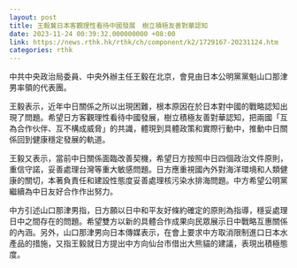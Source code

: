 ```yaml
---
layout: post
title: 王毅冀日本客觀理性看待中國發展　樹立積極友善對華認知
date: 2023-11-24 00:39:32.000000000 +08:00
link: https://news.rthk.hk/rthk/ch/component/k2/1729167-20231124.htm
categories: rthk
---
```


中共中央政治局委員、中央外辦主任王毅在北京，會見由日本公明黨黨魁山口那津男率領的代表團。

王毅表示，近年中日關係之所以出現困難，根本原因在於日本對中國的戰略認知出現了問題。希望日方客觀理性看待中國發展，樹立積極友善對華認知，把兩國「互為合作伙伴、互不構成威脅」的共識，體現到具體政策和實際行動中，推動中日關係回到健康穩定發展的軌道。

王毅又表示，當前中日關係面臨改善契機，希望日方按照中日四個政治文件原則，重信守諾，妥善處理台灣等重大敏感問題。日方應重視國內外對海洋環境和人類健康的關切，本著負責任和建設性態度妥善處理核污染水排海問題。中方希望公明黨繼續為中日友好合作作出努力。

中方引述山口那津男指，日方願以日中和平友好條約確定的原則為指導，穩妥處理日中之間存在的問題。希望雙方以新的具體合作成果向民眾展示日中戰略互惠關係的內涵。另外，山口那津男向日本傳媒表示，在會上要求中方取消限制進口日本水產品的措施，又指王毅就日方提出中方向仙台市借出大熊貓的建議，表現出積極態度。
